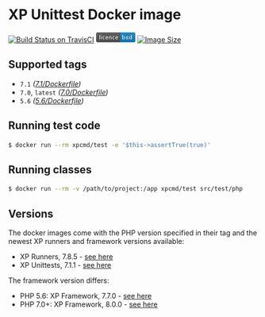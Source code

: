 XP Unittest Docker image
========================

[![Build Status on TravisCI](https://secure.travis-ci.org/xp-runners/xpcmd-test.svg)](http://travis-ci.org/xp-runners/xpcmd-test)
[![BSD License](https://raw.githubusercontent.com/xp-framework/web/master/static/licence-bsd.png)](https://github.com/xp-runners/reference/blob/master/LICENSE.md)
[![Image Size](https://imagelayers.io/badge/xpcmd/test:latest.svg)](https://imagelayers.io/?images=xpcmd/test:latest)

## Supported tags

* `7.1` *([7.1/Dockerfile](https://github.com/xp-runners/xpcmd-test/blob/master/7.1/Dockerfile))*
* `7.0`, `latest` *([7.0/Dockerfile](https://github.com/xp-runners/xpcmd-test/blob/master/7.0/Dockerfile))*
* `5.6` *([5.6/Dockerfile](https://github.com/xp-runners/xpcmd-test/blob/master/5.6/Dockerfile))*

## Running test code

```sh
$ docker run --rm xpcmd/test -e '$this->assertTrue(true)'
```

## Running classes

```sh
$ docker run --rm -v /path/to/project:/app xpcmd/test src/test/php
```

## Versions

The docker images come with the PHP version specified in their tag and the newest XP runners and framework versions available:

* XP Runners, 7.8.5 - [see here](https://github.com/xp-runners/reference/releases)
* XP Unittests, 7.1.1 - [see here](https://github.com/xp-framework/unittest/releases)

The framework version differs:

* PHP 5.6: XP Framework, 7.7.0 - [see here](https://github.com/xp-framework/core/releases)
* PHP 7.0+: XP Framework, 8.0.0 - [see here](https://github.com/xp-framework/core/releases)
